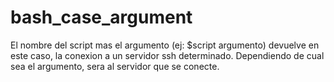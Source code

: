 bash_case_argument
==================

El nombre del script mas el argumento (ej: $script argumento) devuelve en este caso, la conexion a un servidor ssh determinado. Dependiendo de cual sea el argumento, sera al servidor que se conecte.
